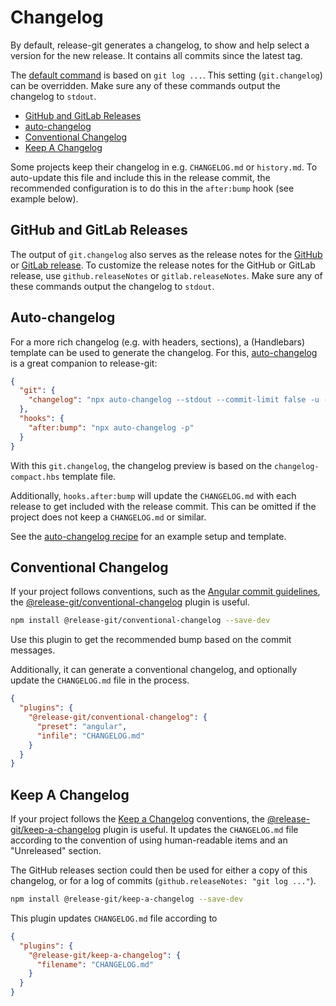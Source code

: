 # Changelog

By default, release-git generates a changelog, to show and help select a version for the new release. It contains all
commits since the latest tag.

The [default command][1] is based on `git log ...`. This setting (`git.changelog`) can be overridden. Make sure any of
these commands output the changelog to `stdout`.

- [GitHub and GitLab Releases][2]
- [auto-changelog][3]
- [Conventional Changelog][4]
- [Keep A Changelog][5]

Some projects keep their changelog in e.g. `CHANGELOG.md` or `history.md`. To auto-update this file and include this in
the release commit, the recommended configuration is to do this in the `after:bump` hook (see example below).

## GitHub and GitLab Releases

The output of `git.changelog` also serves as the release notes for the [GitHub][6] or [GitLab release][7]. To customize
the release notes for the GitHub or GitLab release, use `github.releaseNotes` or `gitlab.releaseNotes`. Make sure any of
these commands output the changelog to `stdout`.

## Auto-changelog

For a more rich changelog (e.g. with headers, sections), a (Handlebars) template can be used to generate the changelog.
For this, [auto-changelog][8] is a great companion to release-git:

```json
{
  "git": {
    "changelog": "npx auto-changelog --stdout --commit-limit false -u --template https://raw.githubusercontent.com/release-git/release-git/main/templates/changelog-compact.hbs"
  },
  "hooks": {
    "after:bump": "npx auto-changelog -p"
  }
}
```

With this `git.changelog`, the changelog preview is based on the `changelog-compact.hbs` template file.

Additionally, `hooks.after:bump` will update the `CHANGELOG.md` with each release to get included with the release
commit. This can be omitted if the project does not keep a `CHANGELOG.md` or similar.

See the [auto-changelog recipe][9] for an example setup and template.

## Conventional Changelog

If your project follows conventions, such as the [Angular commit guidelines][10], the
[@release-git/conventional-changelog][11] plugin is useful.

```bash
npm install @release-git/conventional-changelog --save-dev
```

Use this plugin to get the recommended bump based on the commit messages.

Additionally, it can generate a conventional changelog, and optionally update the `CHANGELOG.md` file in the process.

```json
{
  "plugins": {
    "@release-git/conventional-changelog": {
      "preset": "angular",
      "infile": "CHANGELOG.md"
    }
  }
}
```

## Keep A Changelog

If your project follows the [Keep a Changelog][12] conventions, the [@release-git/keep-a-changelog][13] plugin is
useful. It updates the `CHANGELOG.md` file according to the convention of using human-readable items and an "Unreleased"
section.

The GitHub releases section could then be used for either a copy of this changelog, or for a log of commits
(`github.releaseNotes: "git log ..."`).

```bash
npm install @release-git/keep-a-changelog --save-dev
```

This plugin updates `CHANGELOG.md` file according to

```json
{
  "plugins": {
    "@release-git/keep-a-changelog": {
      "filename": "CHANGELOG.md"
    }
  }
}
```

[1]: ../config/release-git.json
[2]: #github-and-gitlab-releases
[3]: #auto-changelog
[4]: #conventional-changelog
[5]: #keep-a-changelog
[6]: ./github-releases.md
[7]: ./gitlab-releases.md
[8]: https://github.com/CookPete/auto-changelog
[9]: ./recipes/auto-changelog.md
[10]: https://github.com/angular/angular.js/blob/master/DEVELOPERS.md#commits
[11]: https://github.com/release-git/conventional-changelog
[12]: https://keepachangelog.com
[13]: https://github.com/release-git/keep-a-changelog
